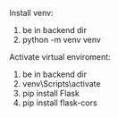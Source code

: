 Install venv:
1. be in backend dir
2. python -m venv venv

Activate virtual enviroment:
1. be in backend dir
2. venv\Scripts\activate
3. pip install Flask
4. pip install flask-cors